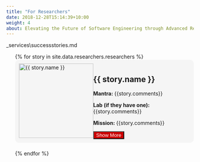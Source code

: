 ```yaml
---
title: "For Researchers"
date: 2018-12-28T15:14:39+10:00
weight: 4
about: Elevating the Future of Software Engineering through Advanced Research & innovation!
---
```

<div>
  <span>_services\successstories.md</span>
  <ul style="list-style-type: none;">
    {% for story in site.data.researchers.researchers %}
      <li style="margin-bottom: 20px;">
        <div style="background-color: #f5f5f5; border-radius: 10px; padding: 10px;">
          <div style="display: flex; flex-direction: {% if forloop.index0 | modulo: 2 == 0 %}row{% else %}row-reverse{% endif %};">
            <div style="flex: left;">
              <img src="{{ story.image | relative_url }}" alt="{{ story.name }}" style="width: 200px; height: auto;">
            </div>
            <div style="flex: 1; margin-left: {% if forloop.index0 | modulo: 2 == 0 %}20px{% else %}0{% endif %}; margin-right: {% if forloop.index0 | modulo: 2 == 0 %}0{% else %}20px{% endif %};">
              <h2>{{ story.name }}</h2>
              <p><strong>Mantra: </strong>{{story.comments}}</p>
              <p><strong>Lab (if they have one): </strong>{{story.comments}}</p>
              <p><strong>Mission: </strong>{{story.comments}}</p>
              <button onclick="toggleDetails(this)" style="background-color: #CC0000; color: #ffffff;">Show More</button>
              <div class="hidden-details" style="display: none;">
                <p><strong>About:</strong> {{story.who_are_you}}</p>
                <p><strong>Their work:</strong> {{story.what_do_you_do}}</p>
                <p><strong>How can they help:</strong> {{story.how_can_you_help_me}}</p>
                {% if story.web_page %}
                  <p><a href="{{ story.web_page }}" target="_blank">Website</a></p>
                {% endif %}
                <p><a href="{{ story.papers_link }}" target="_blank">Research Papers Link</a></p>
                {% if story.html_file %}
                  <p><a href="{{ story.html_file }}" target="_blank">Research Papers In Our Website</a></p>
                {% endif %}
                {% if story.current_students_file %}
                  <p><a href="{{ story.current_students_file }}" target="_blank">Current Students</a></p>
                {% endif %}
              </div>
            </div>
          </div>
        </div>
      </li>
    {% endfor %}
  </ul>
</div>

<script>
  function toggleDetails(button) {
    var hiddenDetails = button.parentElement.getElementsByClassName('hidden-details')[0];
    if (hiddenDetails.style.display === 'none') {
      hiddenDetails.style.display = 'block';
      button.innerText = 'Show Less';
    } else {
      hiddenDetails.style.display = 'none';
      button.innerText = 'Show More';
    }
  }
</script>


